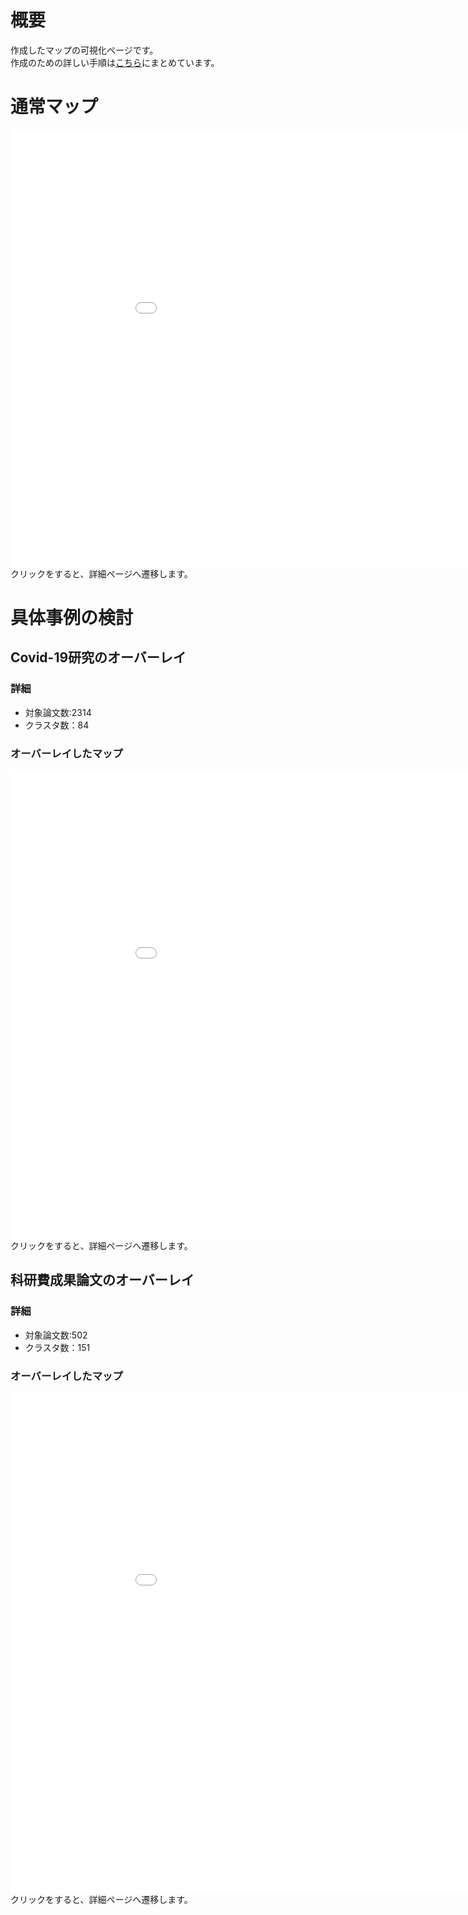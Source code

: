 # 概要   
作成したマップの可視化ページです。  
作成のための詳しい手順は[こちら](../procedure)にまとめています。  


# 通常マップ  
<iframe width="1000" height="700" frameborder="0" scrolling="no" src="base.html"></iframe>
クリックをすると、詳細ページへ遷移します。

# 具体事例の検討  
## Covid-19研究のオーバーレイ  
### 詳細
- 対象論文数:2314  
- クラスタ数：84  
### オーバーレイしたマップ  
<iframe width="1000" height="750" frameborder="0" scrolling="no" src="COVID.html"></iframe>
クリックをすると、詳細ページへ遷移します。

## 科研費成果論文のオーバーレイ  
### 詳細  
- 対象論文数:502  
- クラスタ数：151  
### オーバーレイしたマップ  
<iframe width="1000" height="800" frameborder="0" scrolling="no" src="KAKEN.html"></iframe>
クリックをすると、詳細ページへ遷移します。

